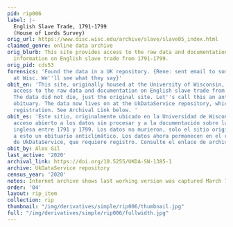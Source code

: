 ```yaml
---
pid: rip006
label: |-
  English Slave Trade, 1791-1799
  (House of Lords Survey)
orig_url: https://www.disc.wisc.edu/archive/slave/slave05_index.html
claimed_genre: online data archive
orig_blurb: This site provides access to the raw data and documentation which contains
  information on English slave trade from 1791-1799.
orig_pid: cds53
forensics: 'Found the data in a UK repository. {Rene: sent email to some library people
  at Wisc. We''ll see what they say}'
obit_en: 'This site, originally housed at the University of Wisconsin, provided open
  access to the raw data and documentation on English slave trade from 1791-1799.
  The data did not die, just the original site. Let''s call this an anti-climactic
  obituary. The data now lives on at the UkDataService repository, which requires
  registration. See Archival Link below. '
obit_es: 'Este sitio, originalmente ubicado en la Universidad de Wisconsin, proporcionó
  acceso abierto a los datos sin procesar y a la documentación sobre la trata de esclavos
  inglesa entre 1791 y 1799. Los datos no murieron, solo el sitio original. Llamemos
  a esto un obituario anticlimático. Los datos ahora permanecen en el repositorio
  de UkDataService, que requiere registro. Consulte el enlace de archivo a continuación. '
obit_by: Alex Gil
last_active: '2020'
archival_link: https://doi.org/10.5255/UKDA-SN-1385-1
archive: UkDataService repository
census_year: '2020'
notes: Internet archive shows last working version was captured March 7 2023.
order: '04'
layout: rip_item
collection: rip
thumbnail: "/img/derivatives/simple/rip006/thumbnail.jpg"
full: "/img/derivatives/simple/rip006/fullwidth.jpg"
---
```

